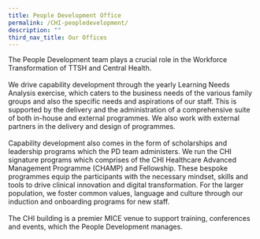 ```yaml
---
title: People Development Office
permalink: /CHI-peopledevelopment/
description: ""
third_nav_title: Our Offices
---
```

The People Development team plays a crucial role in the Workforce Transformation of TTSH and Central Health.
<br><br>
We drive capability development through the yearly Learning Needs Analysis exercise, which caters to the business needs of the various family groups and also the specific needs and aspirations of our staff. This is supported by the delivery and the administration of a comprehensive suite of both in-house and external programmes. We also work with external partners in the delivery and design of programmes.
<br><br>
Capability development also comes in the form of scholarships and leadership programs which the PD team administers. We run the CHI signature programs which comprises of the CHI Healthcare Advanced Management Programme (CHAMP) and Fellowship. These bespoke programmes equip the participants with the necessary mindset, skills and tools to drive clinical innovation and digital transformation. For the larger population, we foster common values, language and culture through our induction and onboarding programs for new staff.
<br><br>
The CHI building is a premier MICE venue to support training, conferences and events, which the People Development manages.